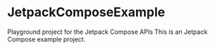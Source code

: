 # JetpackComposeExample
Playground project for the Jetpack Compose APIs
This is an Jetpack Compose example project.
